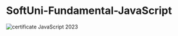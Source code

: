 # SoftUni-Fundamental-JavaScript

![certificate JavaScript 2023](https://user-images.githubusercontent.com/85155699/229826976-33862da7-c186-4a03-826d-d77f3857c82e.jpg)
